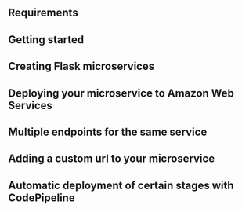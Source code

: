 ## Requirements

## Getting started

## Creating Flask microservices

## Deploying your microservice to Amazon Web Services

## Multiple endpoints for the same service

## Adding a custom url to your microservice

## Automatic deployment of certain stages with CodePipeline